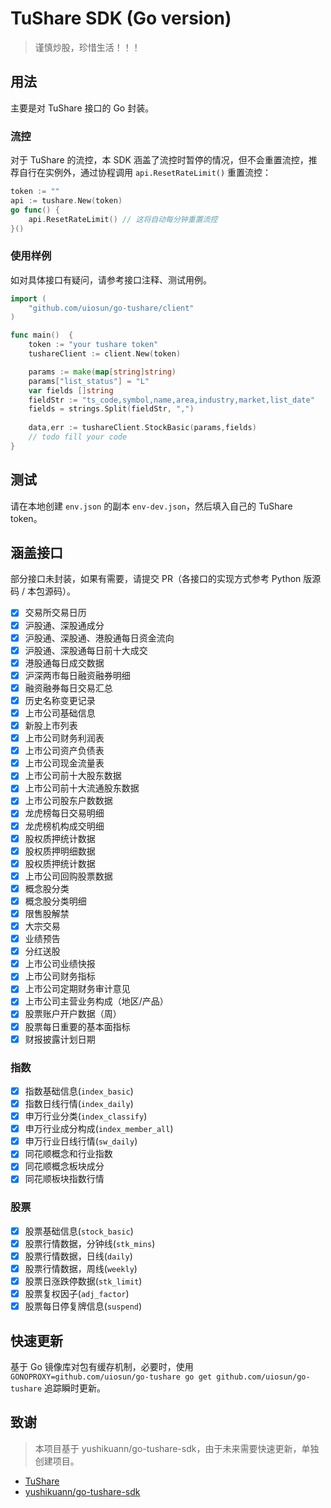 # TuShare SDK (Go version)

> 谨慎炒股，珍惜生活！！！

## 用法

主要是对 TuShare 接口的 Go 封装。

### 流控

对于 TuShare 的流控，本 SDK 涵盖了流控时暂停的情况，但不会重置流控，推荐自行在实例外，通过协程调用 `api.ResetRateLimit()` 重置流控：

```go
token := ""
api := tushare.New(token)
go func() {
    api.ResetRateLimit() // 这将自动每分钟重置流控
}()
```

### 使用样例

如对具体接口有疑问，请参考接口注释、测试用例。

```go
import (
    "github.com/uiosun/go-tushare/client"
)

func main()  {
	token := "your tushare token"
	tushareClient := client.New(token)

	params := make(map[string]string)
	params["list_status"] = "L"
	var fields []string
	fieldStr := "ts_code,symbol,name,area,industry,market,list_date"
	fields = strings.Split(fieldStr, ",")
	
	data,err := tushareClient.StockBasic(params,fields)
	// todo fill your code
}
```

## 测试

请在本地创建 `env.json` 的副本 `env-dev.json`，然后填入自己的 TuShare token。

## 涵盖接口

部分接口未封装，如果有需要，请提交 PR（各接口的实现方式参考 Python 版源码 / 本包源码）。

- [x] 交易所交易日历
- [x] 沪股通、深股通成分
- [x] 沪股通、深股通、港股通每日资金流向
- [x] 沪股通、深股通每日前十大成交
- [x] 港股通每日成交数据
- [x] 沪深两市每日融资融券明细
- [x] 融资融券每日交易汇总
- [x] 历史名称变更记录
- [x] 上市公司基础信息
- [x] 新股上市列表
- [x] 上市公司财务利润表
- [x] 上市公司资产负债表
- [x] 上市公司现金流量表
- [x] 上市公司前十大股东数据
- [x] 上市公司前十大流通股东数据
- [x] 上市公司股东户数数据
- [x] 龙虎榜每日交易明细
- [x] 龙虎榜机构成交明细
- [x] 股权质押统计数据
- [x] 股权质押明细数据
- [x] 股权质押统计数据
- [x] 上市公司回购股票数据
- [x] 概念股分类
- [x] 概念股分类明细
- [x] 限售股解禁
- [x] 大宗交易
- [x] 业绩预告
- [x] 分红送股
- [x] 上市公司业绩快报
- [x] 上市公司财务指标
- [x] 上市公司定期财务审计意见
- [x] 上市公司主营业务构成（地区/产品）
- [x] 股票账户开户数据（周）
- [x] 股票每日重要的基本面指标
- [x] 财报披露计划日期

### 指数

- [x] 指数基础信息(`index_basic`)
- [x] 指数日线行情(`index_daily`)
- [x] 申万行业分类(`index_classify`)
- [x] 申万行业成分构成(`index_member_all`)
- [x] 申万行业日线行情(`sw_daily`)
- [x] 同花顺概念和行业指数
- [x] 同花顺概念板块成分
- [x] 同花顺板块指数行情

### 股票

- [x] 股票基础信息(`stock_basic`)
- [x] 股票行情数据，分钟线(`stk_mins`)
- [x] 股票行情数据，日线(`daily`)
- [x] 股票行情数据，周线(`weekly`)
- [x] 股票日涨跌停数据(`stk_limit`)
- [x] 股票复权因子(`adj_factor`)
- [x] 股票每日停复牌信息(`suspend`)

## 快速更新

基于 Go 镜像库对包有缓存机制，必要时，使用 `GONOPROXY=github.com/uiosun/go-tushare go get github.com/uiosun/go-tushare` 追踪瞬时更新。

## 致谢

> 本项目基于 yushikuann/go-tushare-sdk，由于未来需要快速更新，单独创建项目。

- [TuShare](https://tushare.pro)
- [yushikuann/go-tushare-sdk](https://github.com/yushikuann/go-tushare-sdk)
